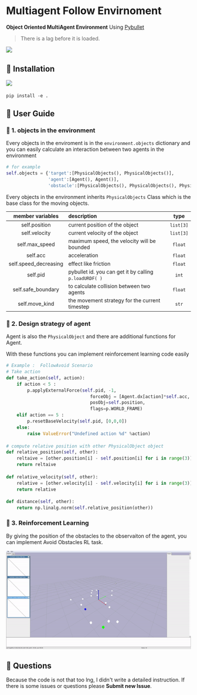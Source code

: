 # Multiagent Follow Envirnoment

**Object Oriented MultiAgent Environment** Using [Pybullet](https://github.com/bulletphysics/bullet3)

> There is a lag before it is loaded.
<img src="images/demo.gif" width=800px>

## 🌱 Installation 
![](https://img.shields.io/badge/python-3.6.8-blue)



`pip install -e .`

## 🌱 User Guide 

### 🐋 1. objects in the environment
Every objects in the enviroment is in the `environment.objects` dictionary and you can easily calculate an interaction between two agents in the environment 

```python
# for example
self.objects = {'target':[PhysicalObjects(), PhysicalObjects()],
                'agent':[Agent(), Agent()], 
                'obstacle':[PhysicalObjects(), PhysicalObjects(), PhysicalObjects()]}
```

Every objects in the environment inherits `PhysicalObjects` Class which is the base class for the moving objects. 

|member variables | description| type|
|:-:|:--| :-:|
self.position | current position of the object| `list[3]`| 
self.velocity | current velocity of the object|`list[3]`| 
self.max_speed | maximum speed, the velocity will be bounded | `float`
self.acc | acceleration | `float`
self.speed_decreasing | effect like friction | `float`
self.pid | pybullet id. you can get it by calling `p.loadURDF( )` |  `int`
self.safe_boundary  | to calculate collision between two agents  | `float`
self.move_kind | the movement strategy for the current timestep | `str` |


###  🐋 2. Design strategy of agent

Agent is also the `PhysicalObject` and there are additional functions for Agent.

With these functions you can implement reinforcement learning code easily

```python
# Example :  FollowAvoid Scenario
# Take action 
def take_action(self, action):
    if action < 5 :
        p.applyExternalForce(self.pid, -1, 
                                forceObj = [Agent.dx[action]*self.acc, Agent.dy[action]*self.acc, 0],
                                posObj=self.position,
                                flags=p.WORLD_FRAME) 
    elif action == 5 :
        p.resetBaseVelocity(self.pid, [0,0,0])
    else:
        raise ValueError("Undefined action %d" %action)

# compute relative position with other PhysicalObject object
def relative_position(self, other):
    reltaive = [other.position[i] - self.position[i] for i in range(3)]
    return reltaive
    
def relative_velocity(self, other):
    relative = [other.velocity[i] - self.velocity[i] for i in range(3)]
    return relative

def distance(self, other):
    return np.linalg.norm(self.relative_position(other))
```

### 🐋 3. Reinforcement Learning
By giving the position of the obstacles to the observaiton of the agent, you can implement Avoid Obstacles RL task.

<img src="images/avoidance.gif" width=800px>



## 🌱 Questions

Because the code is not that too lng, I didn't write a detailed instruction. If there is some issues or questions please **Submit new Issue**.




